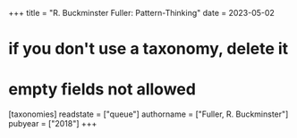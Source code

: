 +++
title = "R. Buckminster Fuller: Pattern-Thinking"
date = 2023-05-02
# if you don't use a taxonomy, delete it
# empty fields not allowed
[taxonomies]
  readstate = ["queue"]
  authorname = ["Fuller, R. Buckminster"]
  pubyear = ["2018"]
+++


